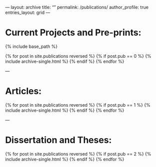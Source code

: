 —
layout: archive
title: “”
permalink: /publications/
author_profile: true
entries_layout: grid
—

# Current Projects and Pre-prints:

 {% include base_path %}

 {% for post in site.publications reversed %}
  {% if post.pub == 0 %}
     {% include archive-single.html %}
  {% endif %}
 {% endfor %}

—

# Articles:

{% for post in site.publications reversed %}
  {% if post.pub == 1 %}
     {% include archive-single.html %}
  {% endif %}
{% endfor %}

—

# Dissertation and Theses:
{% for post in site.publications reversed %}
  {% if post.pub == 2 %}
     {% include archive-single.html %}
  {% endif %}
{% endfor %}